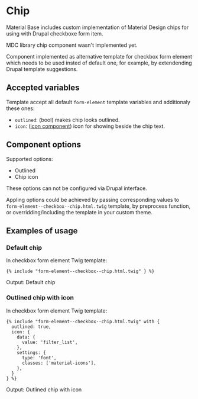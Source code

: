 Chip
====

Material Base includes custom implementation of Material Design chips for using with Drupal checkboxe form item.

MDC library chip component wasn't implemented yet.

Component implemented as alternative template for checkbox form element which needs to be used insted of default one, for example, by extendending Drupal template suggestions.

Accepted variables
------------------

Template accept all default `form-element` template variables and additionaly these ones:

- `outlined`: (bool) makes chip looks outlined.
- `icon`: ([icon component](icon.md)) icon for showing beside the chip text.

Component options
-----------------

Supported options:

* Outlined
* Chip icon

These options can not be configured via Drupal interface.

Appling options could be achieved by passing corresponding values to `form-element--checkbox--chip.html.twig` template, by preprocess function, or overridding/including the template in your custom theme.

Examples of usage
-----------------

### Default chip

In checkbox form element Twig template:

~~~
{% include "form-element--checkbox--chip.html.twig" } %}
~~~

Output: Default chip

### Outlined chip with icon

In checkbox form element Twig template:

~~~
{% include "form-element--checkbox--chip.html.twig" with {
  outlined: true,
  icon: {
    data: {
      value: 'filter_list',
    },
    settings: {
      type: 'font',
      classes: ['material-icons'],
    },
  }
} %}
~~~

Output: Outlined chip with icon
